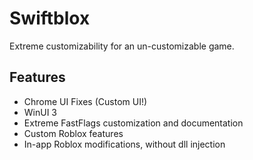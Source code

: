 # Swiftblox

Extreme customizability for an un-customizable game.

## Features
* Chrome UI Fixes (Custom UI!)
* WinUI 3
* Extreme FastFlags customization and documentation
* Custom Roblox features
* In-app Roblox modifications, without dll injection


